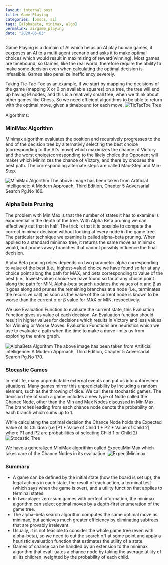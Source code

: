 ```yaml
---
layout: internal_post
title: Game Playing
categories: [omscs, ai]
tags: [alphabeta, minimax, algo]
permalink: ai/game_playing
date: "2020-05-03"
---
```


Game Playing is a domain of AI which helps an AI play human games, it eexposes an AI to a multi agent scenario and asks it to make optimal choices which would result in maximizing of reward(winning). Most games are timebound, so Games, like the real world, therefore require the ability to make some decision even when calculating the optimal decision is infeasible. Games also penalize inefficiency severely.

Taking Tic-Tac-Toe as an example, if we start by mapping the decisions of the game (mapping X or 0 on available squares) on a tree, the tree will end up having 9! nodes, and this is a relatively small tree, when we think about other games like Chess. So we need efficient algorithms to be able to return with the optimal move, given a timebound for each move.
![TicTacToe Tree](/images/tictactoe-tree.png)

Algorithms:
### MiniMax Algorithm

Minimax algorithm evaluates the position and recursively progresses to the end of the decision tree by alternativly selecting the best choice (corresponding to the AI's move) which maximizes the chance of Victory and the worst choice(corresponding to the likely choice the Opponent will make) which Minimizes the chance of Victory, and there by chooses the best path. The corresponding alternate steps are called Max-Step and Min-Step.


![MiniMax Algorithm](/images/minimax.png)
The above image has been taken from Artificial intelligence: A Modern Approach, Third Edition, Chapter 5 Adversarial Search Pg.No 166.


### Alpha Beta Pruning

The problem with MiniMax is that the number of states it has to examine is exponential in the depth of the tree. With Alpha Beta pruning we can effectively cut that in half. The trick is that it is possible to compute the correct minimax decision without looking at every node in the game tree.
The particular technique we examine is called alpha–beta pruning. When applied to a standard minimax tree, it returns the same move as minimax would, but prunes away branches that cannot possibly influence the final decision.

Alpha Beta pruning relies depends on two parameter alpha corresponding to value of the best (i.e., highest-value) choice we have found so far at any choice point along the path for MAX, and beta corresponding to value of the best (i.e., lowest-value) choice we have found so far at any choice point along the path for MIN.
Alpha–beta search updates the values of α and β as it goes along and prunes the remaining branches at a node (i.e., terminates the recursive call) as soon as the value of the current node is known to be worse than the current α or β value for MAX or MIN, respectively.

We use Evaluation Function to evaluate the current state, this Evaluation Function gives us value of each decision. An Evaluation function should result in higher values for decisions which results in Victory and less values for Winning or Worse Moves. Evaluation Functions are heuristics which we use to evaluate a path when the time to make a move limits us from exploring the entire graph.

![AlphaBeta Algorithm](/images/alpha_beta.png)
The above image has been taken from Artificial intelligence: A Modern Approach, Third Edition, Chapter 5 Adversarial Search Pg.No 170.

### Stocastic Games

In real life, many unpredictable external events can put us into unforeseen situations. Many games mirror this unpredictability by including a random element, such as the throwing of dice. We call these stochastic games. The decision tree of such a game includes a new type of Node called the Chance Node, other than the Min and Max Nodes discussed in MiniMax. The branches leading from each chance node denote the probability on each branch which sums up to 1. 

While calculating the optimal decision the Chance Node holds the Expected Value of its Children (i.e [P1 * Value of Child 1 + P2 * Value of Child 2], where P1 and P2 are probabilities of selecting Child 1 or Child 2)
![Stocastic Tree](/images/stocastic_tree.png)

We have a generalized MiniMax algorithim called ExpectiMiniMax which takes care of the Chance Nodes in its evaluation.
![ExpectiMinimax](/images/expectimax.png)

### Summary
* A game can be defined by the initial state (how the board is set up), the legal actions in each state, the result of each action, a terminal test (which says when the game is over), and a utility function that applies to terminal states.
* In two-player zero-sum games with perfect information, the minimax algorithm can select optimal moves by a depth-first enumeration of the game tree.
* The alpha–beta search algorithm computes the same optimal move as minimax, but achieves much greater efficiency by eliminating subtrees that are provably irrelevant.
* Usually, it is not feasible to consider the whole game tree (even with alpha–beta), so we need to cut the search off at some point and apply a heuristic evaluation function that estimates the utility of a state.
* Games of chance can be handled by an extension to the minimax algorithm that eval- uates a chance node by taking the average utility of all its children, weighted by the probability of each child.
